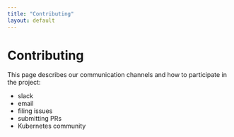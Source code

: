 ```yaml
---
title: "Contributing"
layout: default
---
```


# Contributing

This page describes our communication channels and how to participate in the
project:
- slack
- email
- filing issues
- submitting PRs
- Kubernetes community
